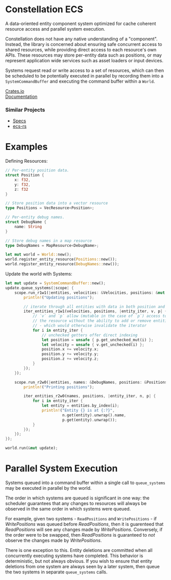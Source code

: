 # Constellation ECS

A data-oriented entity component system optimized for cache coherent resource access
and parallel system execution.

Constellation does not have any native understanding of a "component". Instead, the library
is concerned about ensuring safe concurrent access to shared resources, while providing direct
access to each resource's own APIs. These resources may store per-entity data such as
positions, or may represent application wide services such as asset loaders or input devices.

Systems request read or write access to a set of resources, which can then be scheduled to
be potentially executed in parallel by recording them into a `SystemCommandBuffer` and
executing the command buffer within a `World`.

[Crates.io](https://crates.io/crates/constellation)  
[Documentation](https://docs.rs/constellation)

### Similar Projects
* [Specs](https://github.com/slide-rs/specs)
* [ecs-rs](https://github.com/HeroesGrave/ecs-rs)

# Examples

Defining Resources:

```rust
// Per-entity position data.
struct Position {
    x: f32,
    y: f32,
    z: f32
}

// Store position data into a vector resource
type Positions = VecResource<Position>;

// Per-entity debug names.
struct DebugName {
    name: String
}

// Store debug names in a map resource
type DebugNames = MapResource<DebugName>;

let mut world = World::new();
world.register_entity_resource(Positions::new());
world.register_entity_resource(DebugNames::new());
```

Update the world with Systems:

```rust
let mut update = SystemCommandBuffer::new();
update.queue_systems(|scope| {
    scope.run_r1w1(|entities, velocities: &Velocities, positions: &mut Positions| {
        println!("Updating positions");

        // iterate through all entities with data in both position and velocity resources
        iter_entities_r1w1(velocities, positions, |entity_iter, v, p| {
            // `v` and `p` allow (mutable in the case of `p`) access to entity data inside
            // the resource without the ability to add or remove entities from the resource
            // - which would otherwise invalidate the iterator
            for i in entity_iter {
                // unchecked getters offer direct indexing
                let position = unsafe { p.get_unchecked_mut(i) };
                let velocity = unsafe { v.get_unchecked(i) };
                position.x += velocity.x;
                position.y += velocity.y;
                position.z += velocity.z;
            }
        });
    });

    scope.run_r2w0(|entities, names: &DebugNames, positions: &Positions| {
        println!("Printing positions");

        iter_entities_r2w0(names, positions, |entity_iter, n, p| {
            for i in entity_iter {
                let entity = entities.by_index(i);
                println!("Entity {} is at {:?}",
                         n.get(entity).unwrap().name,
                         p.get(entity).unwrap());
            }
        });
    });
});

world.run(&mut update);
```

# Parallel System Execution

Systems queued into a command buffer within a single call to `queue_systems` may be executed
in parallel by the world.

The order in which systems are queued is significant in one way: the scheduler guarantees that
any changes to resources will always be observed in the same order in which systems were
queued.

For example, given two systems - `ReadPositions` and `WritePositions` - if *WritePositions* was
queued before *ReadPositions*, then it is guarenteed that *ReadPositions* will see any changes
made by *WritePositions*. Conversely, if the order were to be swapped, then *ReadPositions*
is guaranteed to *not* observe the changes made by *WritePositions*.

There is one exception to this. Entity deletions are committed when all concurrently executing
systems have completed. This behavior is deterministic, but not always obvious. If you wish to
ensure that entity deletions from one system are always seen by a later system, then queue
the two systems in separate `queue_systems` calls.
